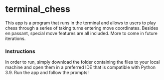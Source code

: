 # terminal_chess


This app is a program that runs in the terminal and allows to users to play chess through a series of taking turns entering move coordinates. 
Besides en passant, special move features are all included. 
More to come in future iterations. 




### Instructions
In order to run, simply download the folder containing the files to your local machine and open them in a preferred IDE that is compatible with Python 3.9.
Run the app and follow the prompts!


